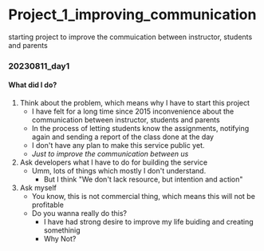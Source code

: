 # Project_1_improving_communication
starting project to improve the commuication between instructor, students and parents
### 20230811_day1
#### What did I do?
1. Think about the problem, which means why I have to start this project
   - I have felt for a long time since 2015 inconvenience about the communication between instructor, students and parents
   - In the process of letting students know the assignments, notifying again and sending a report of the class done at the day
   - I don't have any plan to make this service public yet.
   - *Just to improve the communication between us*
2. Ask developers what I have to do for building the service
   - Umm, lots of things which mostly I don't understand.
     - But I think "We don't lack resource, but intention and action"
3. Ask myself
   - You know, this is not commercial thing, which means this will not be profitable
   - Do you wanna really do this?
     - I have had strong desire to improve my life buiding and creating somethinig
     - Why Not?
